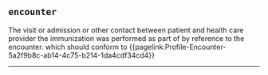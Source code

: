 ## `encounter`
The visit or admission or other contact between patient and health care provider the immunization was performed as part of by  reference to the encounter. which should conform to {{pagelink:Profile-Encounter-5a2f9b8c-ab14-4c75-b214-1da4cdf34cd4}}

---